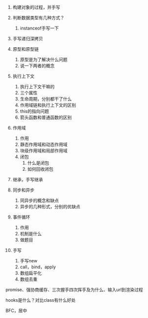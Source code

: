 1. 构建对象的过程，并手写
2. 判断数据类型有几种方式？
   
   1. instanceof手写一下
3. 手写递归深拷贝
4. 原型和原型链

   1. 原型是为了解决什么问题
   2. 说一下两者的概念
5. 执行上下文

   1. 执行上下文干嘛的
   2. 三个属性
   3. 生命周期，分别都干了什么
   4. 作用域链和执行上下文的区别
   5. this的指向问题
   6. 箭头函数和普通函数的区别
6. 作用域
   1. 作用
   2. 静态作用域和动态作用域
   3. 块级作用域和局部作用域
   4. 闭包
      1. 什么是闭包
      2. 如何回收闭包
7. 继承，手写继承
8. 同步和异步

   1. 同异步的概念和缺点
   2. 异步的几种形式，分别的优缺点
9. 事件循环
   1. 作用
   2. 机制是什么
   3. 做题目
10. 手写
    1. 手写new
    2. call，bind，apply   
    3. 数组扁平化
    4. 数组去重



   


   promise、强协商缓存、三次握手四次挥手及为什么、输入url到渲染过程

   


   hooks是什么？对比class有什么好处

   

   BFC，居中

   

